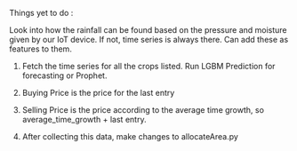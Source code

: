 Things yet to do : 

Look into how the rainfall can be found based on the pressure and moisture given by our IoT device. If not, time series is always there. Can add these as features to them.
1) Fetch the time series for all the crops listed. Run LGBM Prediction for forecasting or Prophet.

2) Buying Price is the price for the last entry 

3) Selling Price is the price according to the average time growth, so average_time_growth + last entry.

4) After collecting this data, make changes to allocateArea.py 

